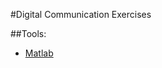 #Digital Communication Exercises

##Tools:
- [Matlab](https://www.mathworks.com/products/matlab/)
##




